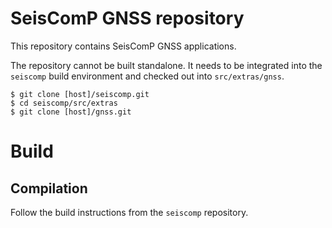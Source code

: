 # SeisComP GNSS repository

This repository contains SeisComP GNSS applications.

The repository cannot be built standalone. It needs to be integrated
into the `seiscomp` build environment and checked out into
`src/extras/gnss`.

```
$ git clone [host]/seiscomp.git
$ cd seiscomp/src/extras
$ git clone [host]/gnss.git
```

# Build

## Compilation

Follow the build instructions from the `seiscomp` repository.
